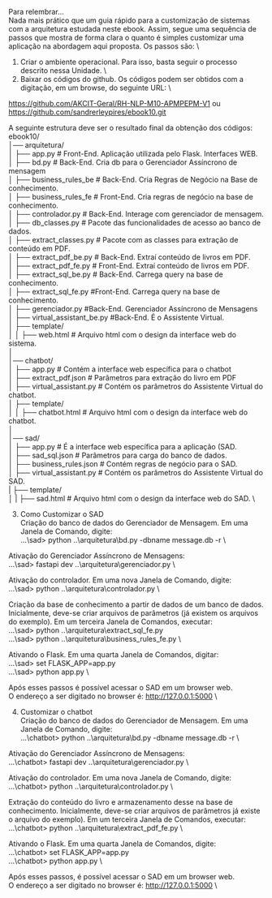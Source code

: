 Para relembrar…   \
Nada mais prático que um guia rápido para a customização de sistemas com a arquitetura estudada neste ebook. Assim, segue uma sequência de passos que mostra de forma clara o quanto é simples customizar uma aplicação na abordagem aqui proposta. Os passos são:  \
1) Criar o ambiente operacional. Para isso, basta seguir o processo descrito nessa Unidade.   \
2) Baixar os códigos do github. Os códigos podem ser obtidos com a digitação, em um browse, do seguinte URL:  \

https://github.com/AKCIT-Geral/RH-NLP-M10-APMPEPM-V1 ou 
https://github.com/sandrerleypires/ebook10.git

A seguinte estrutura deve ser o resultado final da obtenção dos códigos:  \
ebook10/  \
   │── arquitetura/  \
   │   ├── app.py             # Front-End. Aplicação utilizada pelo Flask. Interfaces WEB.  \
   │   ├── bd.py              # Back-End. Cria db para o Gerenciador Assíncrono de mensagem  \
   │   ├── business_rules_be  # Back-End. Cria Regras de Negócio na Base de conhecimento.   \
   │   ├── business_rules_fe  # Front-End. Cria regras de negócio na base de conhecimento.  \
   │   ├── controlador.py     # Back-End. Interage com gerenciador de mensagem.   \
   │   ├── db_classes.py      # Pacote das funcionalidades de acesso ao banco de dados.  \
   │   ├── extract_classes.py	# Pacote com as classes para extração de conteúdo em PDF.  \
   │   ├── extract_pdf_be.py	# Back-End. Extraí conteúdo de livros em PDF.  \
   │   ├── extract_pdf_fe.py	# Front-End. Extraí conteúdo de livros em PDF.  \
   │   ├── extract_sql_be.py	# Back-End. Carrega query na base de conhecimento.  \
   │   ├── extract_sql_fe.py  #Front-End. Carrega query na base de conhecimento.  \
   │   ├── gerenciador.py	#Back-End. Gerenciador Assíncrono de Mensagens  \
   │   ├── virtual_assistant_be.py #Back-End. É o Assistente Virtual.   \
   │   ├── template/  \
   │   │   ├── web.html         # Arquivo html com o design da interface web do sistema.  \
   │  \
   │── chatbot/  \
   │   ├── app.py               # Contém a interface web específica para o chatbot  \
   │   ├── extract_pdf.json     # Parâmetros para extração do livro em PDF  \
   │   ├── virtual_assistant.py # Contém os parâmetros do Assistente Virtual do chatbot.  \
   │   ├── template/  \
   │   │   ├── chatbot.html     # Arquivo html com o design da interface web do chatbot.  \
   │  \
   │── sad/  \
   │   ├── app.py                # É a interface web específica para a aplicação (SAD.  \
   │   ├── sad_sql.json          # Parâmetros para carga do banco de dados.  \
   │   ├── business_rules.json   # Contém regras de negócio para o SAD.  \
   │   ├── virtual_assistant.py  # Contém os parâmetros do Assistente Virtual do SAD.  \
   |   ├── template/  \
   │   |   ├── sad.html          # Arquivo html com o design da interface web do SAD.  \


3) Como Customizar o SAD  \
Criação do banco de dados do Gerenciador de Mensagem. Em uma Janela de Comando, digite:  \
...\sad> python ..\arquitetura\bd.py -dbname message.db -r  \

Ativação do Gerenciador Assíncrono de Mensagens:   \
...\sad> fastapi dev ..\arquitetura\gerenciador.py  \

 Ativação do controlador. Em uma nova Janela de Comando, digite:   \
...\sad> python ..\arquitetura\controlador.py  \

Criação da base de conhecimento a partir de dados de um banco de dados. Inicialmente, deve-se criar arquivos de parâmetros (já existem os arquivos do exemplo). Em um terceira Janela de Comandos, executar:  \
...\sad> python ..\arquitetura\extract_sql_fe.py  \
...\sad> python ..\arquitetura\business_rules_fe.py  \

Ativando o Flask. Em uma quarta Janela de Comandos, digitar:  \
...\sad> set FLASK_APP=app.py  \
...\sad> python app.py  \

Após esses passos é possível acessar o SAD em um browser web.  \
O endereço a ser digitado no browser é: http://127.0.0.1:5000  \

4) Customizar o chatbot  \
Criação do banco de dados do Gerenciador de Mensagem. Em uma Janela de Comando, digite:  \
...\chatbot> python ..\arquitetura\bd.py -dbname message.db -r  \

Ativação do Gerenciador Assíncrono de Mensagens:   \
...\chatbot> fastapi dev ..\arquitetura\gerenciador.py  \

 Ativação do controlador. Em uma nova Janela de Comando, digite:   \
...\chatbot> python ..\arquitetura\controlador.py  \

Extração do conteúdo do livro e armazenamento desse na base de conhecimento. Inicialmente, deve-se criar arquivos de parâmetros já existe o arquivo do exemplo). Em um terceira Janela de Comandos, executar:  \
...\chatbot> python ..\arquitetura\extract_pdf_fe.py  \

Ativando o Flask. Em uma quarta Janela de Comandos, digite:  \
...\chatbot> set FLASK_APP=app.py  \
...\chatbot> python app.py  \

Após esses passos, é possível acessar o SAD em um browser web.   \
O endereço a ser digitado no browser é: http://127.0.0.1:5000   \
